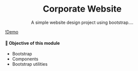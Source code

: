 <h1 align="center">Corporate Website</h1>
<p align="center">A simple website design project using bootstrap....</p>

[!Demo](https://user-images.githubusercontent.com/21915538/170601974-8083f2a8-931a-47f1-9ee0-fc65e4ffd5ed.mp4)


#### 🚀 Objective of this module
* Bootstrap
* Components
* Bootstrap utilities 
